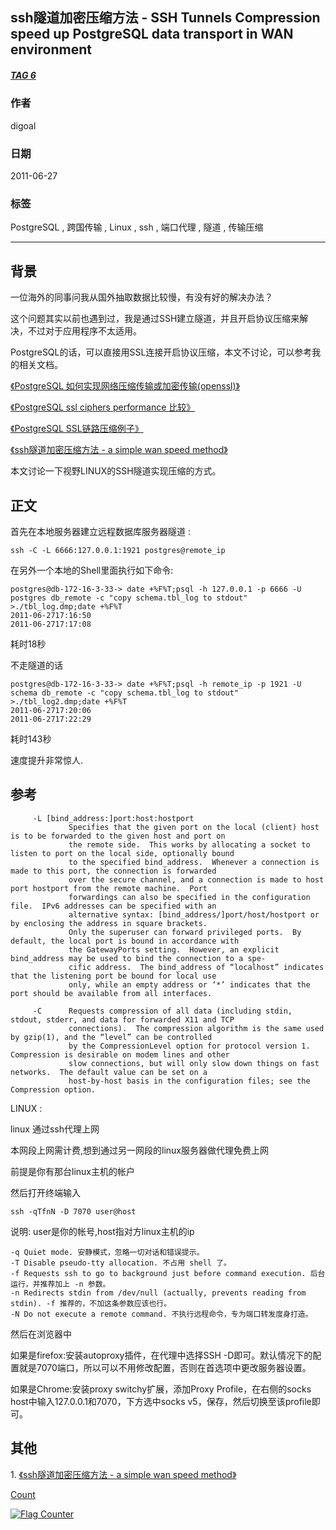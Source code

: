 ## ssh隧道加密压缩方法 - SSH Tunnels Compression speed up PostgreSQL data transport in WAN environment  
##### [TAG 6](../class/6.md)
                                         
### 作者                                         
digoal                                          
                                            
### 日期                                          
2011-06-27                                                                  
                                          
### 标签                                                                                                                                                          
PostgreSQL , 跨国传输 , Linux , ssh , 端口代理 , 隧道 , 传输压缩          
                                      
----                                          
                                        
## 背景        
一位海外的同事问我从国外抽取数据比较慢，有没有好的解决办法？  
  
这个问题其实以前也遇到过，我是通过SSH建立隧道，并且开启协议压缩来解决，不过对于应用程序不太适用。  
  
PostgreSQL的话，可以直接用SSL连接开启协议压缩，本文不讨论，可以参考我的相关文档。  
  
[《PostgreSQL 如何实现网络压缩传输或加密传输(openssl)》](../201305/20130522_01.md)   
  
[《PostgreSQL ssl ciphers performance 比较》](../201305/20130522_02.md)  
  
[《PostgreSQL SSL链路压缩例子》](../201508/20150818_01.md)    
  
[《ssh隧道加密压缩方法 - a simple wan speed method》](../201106/20110629_01.md)  
  
本文讨论一下视野LINUX的SSH隧道实现压缩的方式。  
  
## 正文  
首先在本地服务器建立远程数据库服务器隧道 :   
  
```  
ssh -C -L 6666:127.0.0.1:1921 postgres@remote_ip  
```  
  
在另外一个本地的Shell里面执行如下命令:  
  
```  
postgres@db-172-16-3-33-> date +%F%T;psql -h 127.0.0.1 -p 6666 -U postgres db_remote -c "copy schema.tbl_log to stdout" >./tbl_log.dmp;date +%F%T  
2011-06-2717:16:50  
2011-06-2717:17:08  
```  
  
耗时18秒  
  
不走隧道的话  
  
```  
postgres@db-172-16-3-33-> date +%F%T;psql -h remote_ip -p 1921 -U schema db_remote -c "copy schema.tbl_log to stdout" >./tbl_log2.dmp;date +%F%T  
2011-06-2717:20:06  
2011-06-2717:22:29  
```  
  
耗时143秒  
  
速度提升非常惊人.  
  
## 参考  
```  
     -L [bind_address:]port:host:hostport  
             Specifies that the given port on the local (client) host is to be forwarded to the given host and port on  
             the remote side.  This works by allocating a socket to listen to port on the local side, optionally bound  
             to the specified bind_address.  Whenever a connection is made to this port, the connection is forwarded  
             over the secure channel, and a connection is made to host port hostport from the remote machine.  Port  
             forwardings can also be specified in the configuration file.  IPv6 addresses can be specified with an  
             alternative syntax: [bind_address/]port/host/hostport or by enclosing the address in square brackets.  
             Only the superuser can forward privileged ports.  By default, the local port is bound in accordance with  
             the GatewayPorts setting.  However, an explicit bind_address may be used to bind the connection to a spe-  
             cific address.  The bind_address of “localhost” indicates that the listening port be bound for local use  
             only, while an empty address or ‘*’ indicates that the port should be available from all interfaces.  
  
     -C      Requests compression of all data (including stdin, stdout, stderr, and data for forwarded X11 and TCP  
             connections).  The compression algorithm is the same used by gzip(1), and the “level” can be controlled  
             by the CompressionLevel option for protocol version 1.  Compression is desirable on modem lines and other  
             slow connections, but will only slow down things on fast networks.  The default value can be set on a  
             host-by-host basis in the configuration files; see the Compression option.  
```  
  
LINUX :   
  
linux 通过ssh代理上网  
  
本网段上网需计费,想到通过另一网段的linux服务器做代理免费上网  
  
前提是你有那台linux主机的帐户  
  
然后打开终端输入  
  
```  
ssh -qTfnN -D 7070 user@host  
```  
  
说明: user是你的帐号,host指对方linux主机的ip  
  
```  
-q Quiet mode. 安静模式，忽略一切对话和错误提示。  
-T Disable pseudo-tty allocation. 不占用 shell 了。  
-f Requests ssh to go to background just before command execution. 后台运行，并推荐加上 -n 参数。  
-n Redirects stdin from /dev/null (actually, prevents reading from stdin). -f 推荐的，不加这条参数应该也行。  
-N Do not execute a remote command. 不执行远程命令，专为端口转发度身打造。  
```  
  
然后在浏览器中  
  
如果是firefox:安装autoproxy插件，在代理中选择SSH -D即可。默认情况下的配置就是7070端口，所以可以不用修改配置，否则在首选项中更改服务器设置。  
  
如果是Chrome:安装proxy switchy扩展，添加Proxy Profile，在右侧的socks host中输入127.0.0.1和7070，下方选中socks v5，保存，然后切换至该profile即可。  
  
## 其他  
1\. [《ssh隧道加密压缩方法 - a simple wan speed method》](../201106/20110629_01.md)   
      
[Count](http://info.flagcounter.com/h9V1)                                                                                                          
                                                                                                      
                                                           
  
<a rel="nofollow" href="http://info.flagcounter.com/h9V1"  ><img src="http://s03.flagcounter.com/count/h9V1/bg_FFFFFF/txt_000000/border_CCCCCC/columns_2/maxflags_12/viewers_0/labels_0/pageviews_0/flags_0/"  alt="Flag Counter"  border="0"  ></a>  
  
